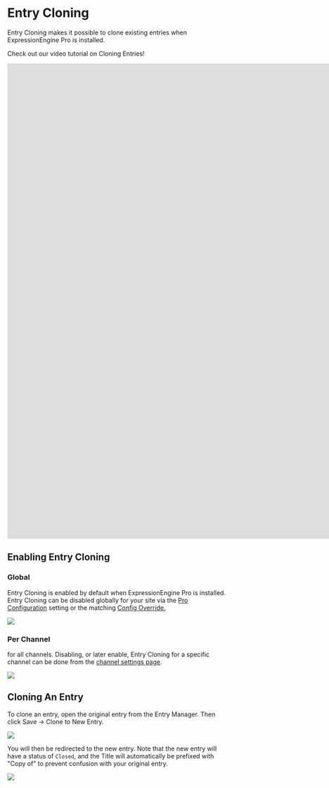 <!--
    This source file is part of the open source project
    ExpressionEngine User Guide (https://github.com/ExpressionEngine/ExpressionEngine-User-Guide)

    @link      https://expressionengine.com/
    @copyright Copyright (c) 2003-2021, Packet Tide, LLC (https://packettide.com)
    @license   https://expressionengine.com/license Licensed under Apache License, Version 2.0
-->

# Entry Cloning

Entry Cloning makes it possible to clone existing entries when ExpressionEngine Pro is installed.

Check out our video tutorial on Cloning Entries!
<div class="video-wrapper">
<iframe src="https://www.youtube.com/embed/cSz7NZdQvGk?vq=HD1080" width="1920" height="1080" frameborder="0" webkitallowfullscreen mozallowfullscreen allowfullscreen></iframe>

</div>

## Enabling Entry Cloning
### Global
Entry Cloning is enabled by default when ExpressionEngine Pro is installed. Entry Cloning can be disabled globally for your site via the [Pro Configuration](/pro/configuration.md) setting or the matching [Config Override.](/pro/configuration.md#enable_entry_cloning)

![](/_images/entry_cloning_global.png)

### Per Channel
for all channels. Disabling, or later enable, Entry Cloning for a specific channel can be done from the [channel settings page](/control-panel/channels.md#settings-tab). 

![](_images/entry_cloning_setting.png)

## Cloning An Entry
To clone an entry, open the original entry from the Entry Manager. Then click  Save -> Clone to New Entry.

![](_images/entry_cloning_menu.png)

You will then be redirected to the new entry. Note that the new entry will have a status of `Closed`, and the Title will automatically be prefixed with "Copy of" to prevent confusion with your original entry.


![](_images/entry_cloning_animation.gif)

